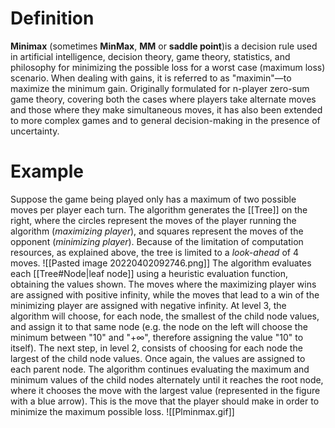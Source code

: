 # Definition
**Minimax** (sometimes **MinMax**, **MM** or **saddle point**)is a decision rule used in artificial intelligence, decision theory, game theory, statistics, and philosophy for minimizing the possible loss for a worst case (maximum loss) scenario. When dealing with gains, it is referred to as "maximin"—to maximize the minimum gain. Originally formulated for n-player zero-sum game theory, covering both the cases where players take alternate moves and those where they make simultaneous moves, it has also been extended to more complex games and to general decision-making in the presence of uncertainty.

# Example
Suppose the game being played only has a maximum of two possible moves per player each turn. The algorithm generates the [[Tree]] on the right, where the circles represent the moves of the player running the algorithm (_maximizing player_), and squares represent the moves of the opponent (_minimizing player_). Because of the limitation of computation resources, as explained above, the tree is limited to a _look-ahead_ of 4 moves.
![[Pasted image 20220402092746.png]]
The algorithm evaluates each [[Tree#Node|leaf node]] using a heuristic evaluation function, obtaining the values shown. The moves where the maximizing player wins are assigned with positive infinity, while the moves that lead to a win of the minimizing player are assigned with negative infinity. At level 3, the algorithm will choose, for each node, the smallest of the child node values, and assign it to that same node (e.g. the node on the left will choose the minimum between "10" and "+∞", therefore assigning the value "10" to itself). The next step, in level 2, consists of choosing for each node the largest of the child node values. Once again, the values are assigned to each parent node. The algorithm continues evaluating the maximum and minimum values of the child nodes alternately until it reaches the root node, where it chooses the move with the largest value (represented in the figure with a blue arrow). This is the move that the player should make in order to minimize the maximum possible loss.
![[Plminmax.gif]]

